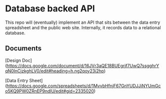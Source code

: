 # Database backed API

This repo will (eventually) implement an API that sits between the data entry
spreadsheet and the public web site.  Internally, it records data to a relational
database.  

## Documents

[Design Doc] (https://docs.google.com/document/d/16JVr3aQE18BUEgrjf7UwQ7ssgghrYqN0lnCjzkghLV0/edit#heading=h.ng2qoy23i2hp)

[Data Entry Sheet] (https://docs.google.com/spreadsheets/d/1MvvbHfnjF67GnYUDJJiNYUmGco5KQ9PW0ZRnEP9ndlU/edit#gid=2335020)

